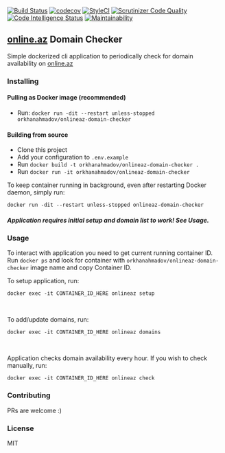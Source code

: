 [![Build Status](https://travis-ci.org/orkhanahmadov/onlineaz-domain-checker.svg?branch=master)](https://travis-ci.org/orkhanahmadov/onlineaz-domain-checker)
[![codecov](https://codecov.io/gh/orkhanahmadov/onlineaz-domain-checker/branch/master/graph/badge.svg)](https://codecov.io/gh/orkhanahmadov/onlineaz-domain-checker)
[![StyleCI](https://github.styleci.io/repos/175622936/shield?branch=master)](https://github.styleci.io/repos/175622936)
[![Scrutinizer Code Quality](https://scrutinizer-ci.com/g/orkhanahmadov/onlineaz-domain-checker/badges/quality-score.png?b=master)](https://scrutinizer-ci.com/g/orkhanahmadov/onlineaz-domain-checker/?branch=master)
[![Code Intelligence Status](https://scrutinizer-ci.com/g/orkhanahmadov/onlineaz-domain-checker/badges/code-intelligence.svg?b=master)](https://scrutinizer-ci.com/code-intelligence)
[![Maintainability](https://api.codeclimate.com/v1/badges/44909c35317fe57486a8/maintainability)](https://codeclimate.com/github/orkhanahmadov/onlineaz-domain-checker/maintainability)

## [online.az](https://online.az) Domain Checker

Simple dockerized cli application to periodically check for domain availability on [online.az](https://online.az)

### Installing

#### Pulling as Docker image (recommended)

- Run: ```docker run -dit --restart unless-stopped orkhanahmadov/onlineaz-domain-checker```

#### Building from source

- Clone this project
- Add your configuration to ```.env.example```
- Run ```docker build -t orkhanahmadov/onlineaz-domain-checker .``` 
- Run ```docker run -it orkhanahmadov/onlineaz-domain-checker```

To keep container running in background, even after restarting Docker daemon, simply run:

```docker run -dit --restart unless-stopped onlineaz-domain-checker```

##### Application requires initial setup and domain list to work! See Usage.

### Usage

To interact with application you need to get current running container ID. Run ``docker ps`` and look for container with ``orkhanahmadov/onlineaz-domain-checker`` image name and copy Container ID.

To setup application, run: 

```docker exec -it CONTAINER_ID_HERE onlineaz setup```

<br />

To add/update domains, run: 

```docker exec -it CONTAINER_ID_HERE onlineaz domains```

<br />

Application checks domain availability every hour. If you wish to check manually, run: 

```docker exec -it CONTAINER_ID_HERE onlineaz check```

### Contributing

PRs are welcome :)

### License
MIT
